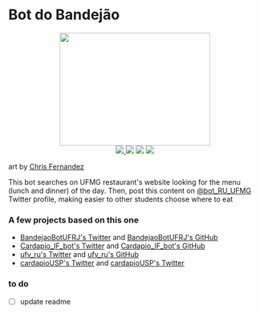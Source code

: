 # Bot do Bandejão
<p align="center">
  <img src="https://cdn.dribbble.com/users/179241/screenshots/3634911/chris-fernandez-hoagie-bot-2.png" width="300" height="225">
<br>

  <a href="https://twitter.com/bot_RU_UFMG">
    <img src='https://img.shields.io/twitter/url?label=%40bot_RU_UFMG&url=https%3A%2F%2Ftwitter.com%2Fbot_RU_UFMG'></img>
  </a>
  <img src="https://img.shields.io/github/issues/vitor-mafra/bot_bandejao_UFMG"></img>
  <img src="https://img.shields.io/github/stars/vitor-mafra/bot_bandejao_UFMG"></img>
  <img src="https://img.shields.io/github/forks/vitor-mafra/bot_bandejao_UFMG"></img> 

</p>

art by [Chris Fernandez](https://dribbble.com/shots/3634911-Nom-Nom-Nom)

This bot searches on UFMG restaurant's website looking for the menu (lunch and dinner) of the day. Then, post this content on [@bot_RU_UFMG](https://twitter.com/bot_do_bandejao) Twitter profile, making easier to other students choose where to eat

### A few projects based on this one
- [BandejaoBotUFRJ's Twitter](twitter.com/BandejaoBotUFRJ) and [BandejaoBotUFRJ's GitHub](https://github.com/liaporto/bandejaobot-ufrj/tree/master)
- [Cardapio_IF_bot's Twitter](twitter.com/Cardapio_IF_bot) and [Cardapio_IF_bot's GitHub](https://github.com/pedroaf0/Cardapio_twitter_Bot) 
- [ufv_ru's Twitter](twitter.com/ufv_ru) and [ufv_ru's GitHub](https://github.com/coelhobf/ufv_ru_bot)
- [cardapioUSP's Twitter](twitter.com/cardapioUSP) and [cardapioUSP's Twitter](https://github.com/ViniciusFH/bandejao-usp)

### to do
- [ ] update readme

